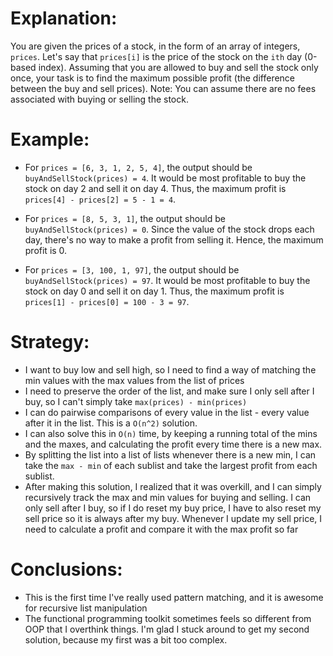 # Explanation:

You are given the prices of a stock, in the form of an array of integers, `prices`. Let's say that `prices[i]` is the price of the stock on the `ith` day (0-based index). 
Assuming that you are allowed to buy and sell the stock only once, your task is to find the maximum possible profit (the difference between the buy and sell prices).
Note: You can assume there are no fees associated with buying or selling the stock.

# Example:

* For `prices = [6, 3, 1, 2, 5, 4]`, the output should be `buyAndSellStock(prices) = 4`.
It would be most profitable to buy the stock on day 2 and sell it on day 4. Thus, the maximum profit is `prices[4] - prices[2] = 5 - 1 = 4`.

* For `prices = [8, 5, 3, 1]`, the output should be `buyAndSellStock(prices) = 0`.
Since the value of the stock drops each day, there's no way to make a profit from selling it. Hence, the maximum profit is 0.

* For `prices = [3, 100, 1, 97]`, the output should be `buyAndSellStock(prices) = 97`.
It would be most profitable to buy the stock on day 0 and sell it on day 1. Thus, the maximum profit is `prices[1] - prices[0] = 100 - 3 = 97`.

# Strategy:
* I want to buy low and sell high, so I need to find a way of matching the min values with the max values from the list of prices
* I need to preserve the order of the list, and make sure I only sell after I buy, so I can't simply take `max(prices) - min(prices)`
* I can do pairwise comparisons of every value in the list - every value after it in the list. This is a `O(n^2)` solution.
* I can also solve this in `O(n)` time, by keeping a running total of the mins and the maxes, and calculating the profit every time there is a new max.
* By splitting the list into a list of lists whenever there is a new min, I can take the `max - min` of each sublist and take the largest profit from each sublist.
* After making this solution, I realized that it was overkill, and I can simply recursively track the max and min values for buying and selling. I can only sell after I buy,
so if I do reset my buy price, I have to also reset my sell price so it is always after my buy. Whenever I update my sell price, I need to calculate a profit and compare it
with the max profit so far

# Conclusions:
* This is the first time I've really used pattern matching, and it is awesome for recursive list manipulation
* The functional programming toolkit sometimes feels so different from OOP that I overthink things. I'm glad I stuck around to get my second solution, because my first was
a bit too complex.
